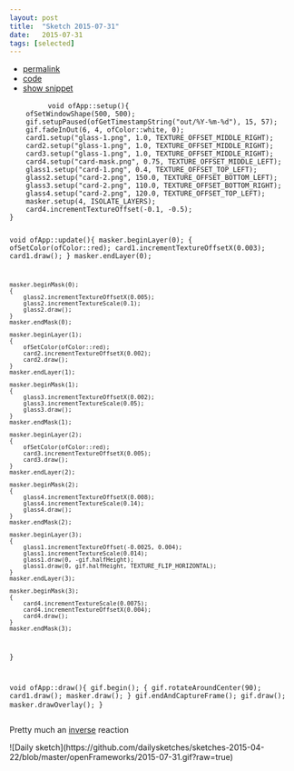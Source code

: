 ```yaml
---
layout: post
title:  "Sketch 2015-07-31"
date:   2015-07-31
tags: [selected]
---
```

<div class="code">
    <ul>
		<li><a href="{% post_url 2015-07-31-sketch %}">permalink</a></li>
		<li><a href="https://github.com/dailysketches/dailySketches/tree/master/sketches/2015-07-31">code</a></li>
		<li><a href="#" class="snippet-button">show snippet</a></li>
	</ul>
    <pre class="snippet">
        <code class="cpp">void ofApp::setup(){
    ofSetWindowShape(500, 500);
    gif.setupPaused(ofGetTimestampString(&quot;out/%Y-%m-%d&quot;), 15, 57);
    gif.fadeInOut(6, 4, ofColor::white, 0);
    card1.setup(&quot;glass-1.png&quot;, 1.0, TEXTURE_OFFSET_MIDDLE_RIGHT);
    card2.setup(&quot;glass-1.png&quot;, 1.0, TEXTURE_OFFSET_MIDDLE_RIGHT);
    card3.setup(&quot;glass-1.png&quot;, 1.0, TEXTURE_OFFSET_MIDDLE_RIGHT);
    card4.setup(&quot;card-mask.png&quot;, 0.75, TEXTURE_OFFSET_MIDDLE_LEFT);
    glass1.setup(&quot;card-1.png&quot;, 0.4, TEXTURE_OFFSET_TOP_LEFT);
    glass2.setup(&quot;card-2.png&quot;, 150.0, TEXTURE_OFFSET_BOTTOM_LEFT);
    glass3.setup(&quot;card-2.png&quot;, 110.0, TEXTURE_OFFSET_BOTTOM_RIGHT);
    glass4.setup(&quot;card-2.png&quot;, 120.0, TEXTURE_OFFSET_TOP_LEFT);
    masker.setup(4, ISOLATE_LAYERS);
    card4.incrementTextureOffset(-0.1, -0.5);
}

void ofApp::update(){
    masker.beginLayer(0);
    {
        ofSetColor(ofColor::red);
        card1.incrementTextureOffsetX(0.003);
        card1.draw();
    }
    masker.endLayer(0);
    
    masker.beginMask(0);
    {
        glass2.incrementTextureOffsetX(0.005);
        glass2.incrementTextureScale(0.1);
        glass2.draw();
    }
    masker.endMask(0);

    masker.beginLayer(1);
    {
        ofSetColor(ofColor::red);
        card2.incrementTextureOffsetX(0.002);
        card2.draw();
    }
    masker.endLayer(1);
    
    masker.beginMask(1);
    {
        glass3.incrementTextureOffsetX(0.002);
        glass3.incrementTextureScale(0.05);
        glass3.draw();
    }
    masker.endMask(1);

    masker.beginLayer(2);
    {
        ofSetColor(ofColor::red);
        card3.incrementTextureOffsetX(0.005);
        card3.draw();
    }
    masker.endLayer(2);
    
    masker.beginMask(2);
    {
        glass4.incrementTextureOffsetX(0.008);
        glass4.incrementTextureScale(0.14);
        glass4.draw();
    }
    masker.endMask(2);

    masker.beginLayer(3);
    {
        glass1.incrementTextureOffset(-0.0025, 0.004);
        glass1.incrementTextureScale(0.014);
        glass1.draw(0, -gif.halfHeight);
        glass1.draw(0, gif.halfHeight, TEXTURE_FLIP_HORIZONTAL);
    }
    masker.endLayer(3);
    
    masker.beginMask(3);
    {
        card4.incrementTextureScale(0.0075);
        card4.incrementTextureOffsetX(0.004);
        card4.draw();
    }
    masker.endMask(3);
}

void ofApp::draw(){
    gif.begin();
    {
        gif.rotateAroundCenter(90);
        card1.draw();
        masker.draw();
    }
    gif.endAndCaptureFrame();
    gif.draw();
    masker.drawOverlay();
}</code>
    </pre>
</div>
<p class="description">Pretty much an <a href="/sketch-26-07-2015/">inverse</a> reaction</p>
![Daily sketch](https://github.com/dailysketches/sketches-2015-04-22/blob/master/openFrameworks/2015-07-31.gif?raw=true)
